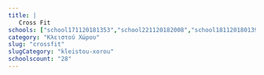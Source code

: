```yaml
---
title: |
   Cross Fit
schools: ["school171120181353","school221120182008","school181120180139","school241120180403","school231120181353","school181120180612","school241120180641","school241120180153","school221120180222","","","","","","","","","","","","","","","","","","",""]
category: "Κλειστού Χώρου"
slug: "crossfit"
slugCategory: "kleistou-xorou"
schoolscount: "28"
---
```


